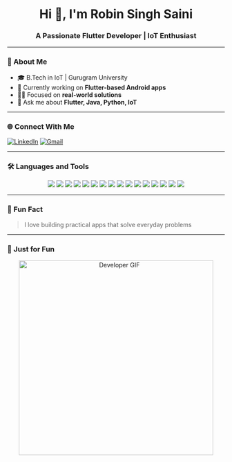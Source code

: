 <h1 align="center">Hi 👋, I'm Robin Singh Saini</h1>
<h3 align="center">A Passionate Flutter Developer | IoT Enthusiast</h3>

---

### 🚀 About Me

- 🎓 B.Tech in IoT | Gurugram University  
- 🔭 Currently working on **Flutter-based Android apps**
- 👨‍💻 Focused on **real-world solutions**
- 💬 Ask me about **Flutter, Java, Python, IoT**


---

### 🌐 Connect With Me

[![LinkedIn](https://img.shields.io/badge/LinkedIn-blue?logo=linkedin&style=for-the-badge)](https://www.linkedin.com/in/robin2284)
[![Gmail](https://img.shields.io/badge/Gmail-D14836?logo=gmail&logoColor=white&style=for-the-badge)](mailto:robinsaini2284@gmail.com)

---

### 🛠️ Languages and Tools

<p align="center">
  <img src="https://img.shields.io/badge/Dart-0175C2?style=for-the-badge&logo=dart&logoColor=white"/>
  <img src="https://img.shields.io/badge/Flutter-02569B?style=for-the-badge&logo=flutter&logoColor=white"/>
  <img src="https://img.shields.io/badge/Kotlin-7F52FF?style=for-the-badge&logo=kotlin&logoColor=white"/>
  <img src="https://img.shields.io/badge/Android-3DDC84?style=for-the-badge&logo=android&logoColor=white"/>
  <img src="https://img.shields.io/badge/Java-ED8B00?style=for-the-badge&logo=java&logoColor=white"/>
  <img src="https://img.shields.io/badge/Python-3776AB?style=for-the-badge&logo=python&logoColor=white"/>
  <img src="https://img.shields.io/badge/C-00599C?style=for-the-badge&logo=c&logoColor=white"/>
  <img src="https://img.shields.io/badge/MySQL-4479A1?style=for-the-badge&logo=mysql&logoColor=white"/>
  <img src="https://img.shields.io/badge/Solidity-363636?style=for-the-badge&logo=solidity&logoColor=white"/>
  <img src="https://img.shields.io/badge/HTML5-E34F26?style=for-the-badge&logo=html5&logoColor=white"/>
  <img src="https://img.shields.io/badge/CSS3-1572B6?style=for-the-badge&logo=css3&logoColor=white"/>
  <img src="https://img.shields.io/badge/Figma-F24E1E?style=for-the-badge&logo=figma&logoColor=white"/>
  <img src="https://img.shields.io/badge/Linux-FCC624?style=for-the-badge&logo=linux&logoColor=black"/>
  <img src="https://img.shields.io/badge/Git-F05032?style=for-the-badge&logo=git&logoColor=white"/>
  <img src="https://img.shields.io/badge/Arduino-00979D?style=for-the-badge&logo=arduino&logoColor=white"/>
  <img src="https://img.shields.io/badge/Raspberry%20Pi-C51A4A?style=for-the-badge&logo=raspberrypi&logoColor=white"/>
</p>

---

### 🎯 Fun Fact

> I love building practical apps that solve everyday problems

---

### 🎨 Just for Fun

<p align="center">
  <img src="https://media.giphy.com/media/ZVik7pBtu9dNS/giphy.gif" alt="Developer GIF" width="450"/>
</p>

